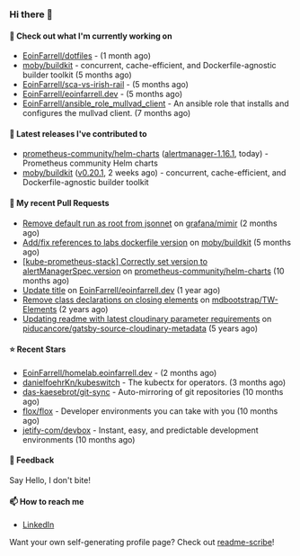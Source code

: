### Hi there 👋

#### 👷 Check out what I'm currently working on

- [EoinFarrell/dotfiles](https://github.com/EoinFarrell/dotfiles) -  (1 month ago)
- [moby/buildkit](https://github.com/moby/buildkit) - concurrent, cache-efficient, and Dockerfile-agnostic builder toolkit (5 months ago)
- [EoinFarrell/sca-vs-irish-rail](https://github.com/EoinFarrell/sca-vs-irish-rail) -  (5 months ago)
- [EoinFarrell/eoinfarrell.dev](https://github.com/EoinFarrell/eoinfarrell.dev) -  (5 months ago)
- [EoinFarrell/ansible_role_mullvad_client](https://github.com/EoinFarrell/ansible_role_mullvad_client) - An ansible role that installs and configures the mullvad client. (7 months ago)

#### 🔭 Latest releases I've contributed to

- [prometheus-community/helm-charts](https://github.com/prometheus-community/helm-charts) ([alertmanager-1.16.1](https://github.com/prometheus-community/helm-charts/releases/tag/alertmanager-1.16.1), today) - Prometheus community Helm charts
- [moby/buildkit](https://github.com/moby/buildkit) ([v0.20.1](https://github.com/moby/buildkit/releases/tag/v0.20.1), 2 weeks ago) - concurrent, cache-efficient, and Dockerfile-agnostic builder toolkit

#### 🔨 My recent Pull Requests

- [Remove default run as root from jsonnet](https://github.com/grafana/mimir/pull/10339) on [grafana/mimir](https://github.com/grafana/mimir) (2 months ago)
- [Add/fix references to labs dockerfile version](https://github.com/moby/buildkit/pull/5447) on [moby/buildkit](https://github.com/moby/buildkit) (5 months ago)
- [[kube-prometheus-stack] Correctly set version to alertManagerSpec.version](https://github.com/prometheus-community/helm-charts/pull/4561) on [prometheus-community/helm-charts](https://github.com/prometheus-community/helm-charts) (10 months ago)
- [Update title](https://github.com/EoinFarrell/eoinfarrell.dev/pull/29) on [EoinFarrell/eoinfarrell.dev](https://github.com/EoinFarrell/eoinfarrell.dev) (1 year ago)
- [Remove class declarations on closing elements](https://github.com/mdbootstrap/TW-Elements/pull/1071) on [mdbootstrap/TW-Elements](https://github.com/mdbootstrap/TW-Elements) (2 years ago)
- [Updating readme with latest cloudinary parameter requirements](https://github.com/piducancore/gatsby-source-cloudinary-metadata/pull/1) on [piducancore/gatsby-source-cloudinary-metadata](https://github.com/piducancore/gatsby-source-cloudinary-metadata) (5 years ago)

#### ⭐ Recent Stars

- [EoinFarrell/homelab.eoinfarrell.dev](https://github.com/EoinFarrell/homelab.eoinfarrell.dev) -  (2 months ago)
- [danielfoehrKn/kubeswitch](https://github.com/danielfoehrKn/kubeswitch) - The kubectx  for operators. (3 months ago)
- [das-kaesebrot/git-sync](https://github.com/das-kaesebrot/git-sync) - Auto-mirroring of git repositories (10 months ago)
- [flox/flox](https://github.com/flox/flox) - Developer environments you can take with you (10 months ago)
- [jetify-com/devbox](https://github.com/jetify-com/devbox) - Instant, easy, and predictable development environments (10 months ago)

#### 💬 Feedback

Say Hello, I don't bite!

#### 📫 How to reach me

- [LinkedIn](https://www.linkedin.com/in/eoinfarrell/)

Want your own self-generating profile page? Check out [readme-scribe](https://github.com/muesli/readme-scribe)!

